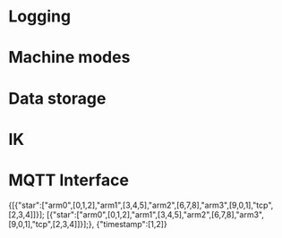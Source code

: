 # Logging

# Machine modes

# Data storage

# IK

# MQTT Interface

{[{"star":["arm0",[0,1,2],"arm1",[3,4,5],"arm2",[6,7,8],"arm3",[9,0,1],"tcp",[2,3,4]]}];
[{"star":["arm0",[0,1,2],"arm1",[3,4,5],"arm2",[6,7,8],"arm3",[9,0,1],"tcp",[2,3,4]]}];},
{"timestamp":[1,2]}